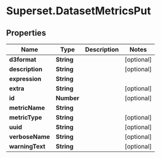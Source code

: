 # Superset.DatasetMetricsPut

## Properties
Name | Type | Description | Notes
------------ | ------------- | ------------- | -------------
**d3format** | **String** |  | [optional] 
**description** | **String** |  | [optional] 
**expression** | **String** |  | 
**extra** | **String** |  | [optional] 
**id** | **Number** |  | [optional] 
**metricName** | **String** |  | 
**metricType** | **String** |  | [optional] 
**uuid** | **String** |  | [optional] 
**verboseName** | **String** |  | [optional] 
**warningText** | **String** |  | [optional] 
